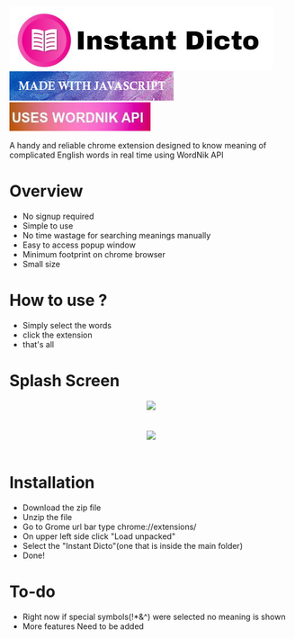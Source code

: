 <img src="Images/HeadName.jpg"></img></br>
<img src="Images/javascript.jpg"></img>
<img src="Images/api.jpg"></img></br>

A handy and reliable chrome extension designed to know meaning of complicated English words in real time using WordNik API
<br>

# Overview <br>

- No signup required <br>
- Simple to use
- No time wastage for searching meanings manually
- Easy to access popup window
- Minimum footprint on chrome browser <br>
- Small size <br>

# How to use ?<br>

- Simply select the words <br>
- click the extension <br>
- that's all <br>


# Splash Screen<br>

<center><a href="https://imgflip.com/gif/2qtv5y"><img src="https://i.imgflip.com/2qtv5y.gif" /></a></center> <br>
<br>
<center><a href="https://imgflip.com/gif/2qtver"><img src="https://i.imgflip.com/2qtver.gif" /></a></center> <br>

# Installation <br>
 - Download the zip file
 - Unzip the file
 - Go to Grome url bar type chrome://extensions/
 - On upper left side click "Load unpacked"
 - Select the "Instant Dicto"(one that is inside the main folder)
 - Done!
 
 # To-do <br>
 - Right now if special symbols(!*&^) were selected no meaning is shown <br>
 - More features Need to be added
 
